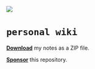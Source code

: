 ![](https://github.com/gongahkia/personal-wiki/actions/workflows/zip-files.yml/badge.svg)
  
# `personal wiki`  
  
<a href="https://github.com/gongahkia/personal-wiki/releases/tag/notes-2025-05-21"><b>Download</b></a> my notes as a ZIP file.
  
[**Sponsor**](https://github.com/sponsors/gongahkia) this repository.  

